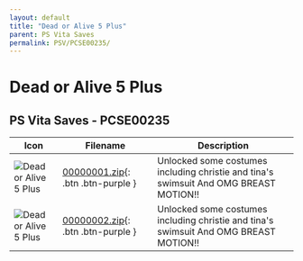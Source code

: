 ```yaml
---
layout: default
title: "Dead or Alive 5 Plus"
parent: PS Vita Saves
permalink: PSV/PCSE00235/
---
```

# Dead or Alive 5 Plus

## PS Vita Saves - PCSE00235

| Icon | Filename | Description |
|------|----------|-------------|
| ![Dead or Alive 5 Plus](https://github.com/bucanero/apollo-vita/raw/main/sce_sys/icon0.png) | [00000001.zip](00000001.zip){: .btn .btn-purple } | Unlocked some costumes including christie and tina&#39;s swimsuit  And OMG BREAST MOTION!!  |
| ![Dead or Alive 5 Plus](https://github.com/bucanero/apollo-vita/raw/main/sce_sys/icon0.png) | [00000002.zip](00000002.zip){: .btn .btn-purple } | Unlocked some costumes including christie and tina&#39;s swimsuit  And OMG BREAST MOTION!!  |
